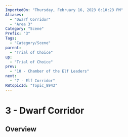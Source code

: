 ```yaml
---
ImportedOn: "Thursday, February 16, 2023 6:10:23 PM"
Aliases:
  - "Dwarf Corridor"
  - "Area 3"
Category: "Scene"
Prefix: "3"
Tags:
  - "Category/Scene"
parent:
  - "Trial of Choice"
up:
  - "Trial of Choice"
prev:
  - "10 - Chamber of the Elf Leaders"
next:
  - "7 - Elf Corridor"
RWtopicId: "Topic_8943"
---
```

# 3 - Dwarf Corridor
## Overview
